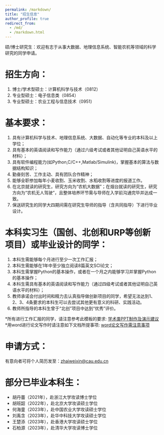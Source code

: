 ```yaml
---
permalink: /markdown/
title: "招生信息"
author_profile: true
redirect_from: 
  - /md/
  - /markdown.html
---
```



硕/博士研究生：欢迎有志于从事大数据、地理信息系统、智能农机等领域的科学研究的同学申请。

招生方向：
======
  1. 博士/学术型硕士：计算机科学与技术（0812）
  2. 专业型硕士：电子信息类（0854）
  3. 专业型硕士：农业工程与信息技术（0951）


基本要求：
======
  1. 具有计算机科学与技术、地理信息系统、大数据、自动化等专业的本科及以上学位；
  2. 具有基本的英语阅读和写作能力（通过六级考试或者其他证明自己英语水平的材料）；
  3. 具有软件编程能力(如Python,C/C++,Matlab/Simulink)，掌握基本的算法与数据结构知识；
  4. 勤奋刻苦、工作主动、具有团队合作精神；
  5. 能够全职参加每年小麦收割、玉米收割、水稻收割等进度的报道工作。
  6. 在北京就读的研究生，研究方向为“农机大数据”；在烟台就读的研究生，研究方向为“农机无人驾驶”，且整体培养环节需与导师在入学前沟通完毕并达成一致。
  7. 保送研究生的同学大四期间需在研究生导师的指导（含共同指导）下进行毕业设计。
  

本科实习生（国创、北创和URP等创新项目）或毕业设计的同学：
======
  1. 本科生需能够每个月进行至少一次工作汇报；
  2. 本科生需能够在1年中至少独立阅读8篇英文SCI论文；
  3. 本科生需掌握Python的基本操作，或者在一个月之内能够学习并掌握Python的基本操作；
  4. 本科生需具有基本的英语阅读和写作能力（通过四级考试或者其他证明自己英语水平的材料）；
  5. 教师承诺会付出时间和精力去认真指导做创新项目的同学，希望无法达到1、2、3、4条要求的本科生可以去尝试其他更有意义的科研、实践活动。
  6. 教师所指导的本科生曾于“北创”项目中达到“优秀”评价。
  

*所有进行工作汇报的同学，请注意参考此模板的要求:
[学术类PPT制作及演示建议](http://zhaiweixin.github.io/files/Ppt.pdf)  
*用word进行论文写作时请注意如下文档所提事项:
[word论文写作需注意事项](http://zhaiweixin.github.io/files/Word.pdf) 

  
申请方式：
======
有意向者可将个人简历发至：zhaiweixin@cau.edu.cn


部分已毕业本科生：
======
* 胡丹蕾（2021年），赴浙江大学攻读博士学位
* 胡班韶（2022年），赴北京大学攻读硕士学位
* 何海童（2023年），赴中国农业大学攻读硕士学位
* 刘禹含（2023年），赴华中科技大学攻读硕士学位
* 王楚添（2023年），赴香港大学攻读硕士学位
* 石柏源（2023年），赴清华大学攻读博士学位




